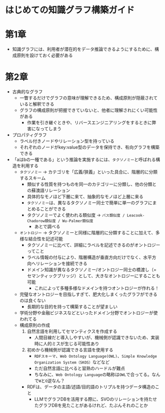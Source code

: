 # はじめての知識グラフ構築ガイド

# 第1章
* 知識グラフには、利用者が潜在的をデータ推論できるようにするために、構成原則を設けておく必要がある

# 第2章
* 古典的なグラフ
    * 一瞥するだけでグラフの意味が理解できるため、構成原則が隠蔽されていると解釈できる
    * グラフの構成原則が把握できていないと、他者に理解されにくい可能性がある
        * 作業を引き継ぐときや、リバースエンジニアリングをするときに弊害になってしまう
* プロパティグラフ
    * ラベル付きノードやリレーション型を持っている
    * それぞれのノードがkey:value型のデータを保持でき、有向グラフを構築できる
* 「aはbの一種である」という推論を実施するには、`タクソノミー`と呼ばれる構造を利用する
    * `タクソノミー` -> カテゴリを「広義/狭義」といった具合に、階層的に分類するスキーム
        * 類似する性質を持つものを同一のカテゴリーに分類し、他の分類との蘇澳語リレーション
        * 具体的なモノほど下層に来て、抽象的なモノほど上層に来る
        * `タクソノミー`は、異なるタクソノミー同士で簡単に単一のグラフにまとめることができる
        * タクソノミーでよく使われる類似度 -> `パス類似度 / Leacook-Chadorow類似度 / Wu-Palmer類似度`
          * あとで調べる
    * `オントロジー` -> タクソノミーと同様に階層的に分類することに加えて、多様な結合性を記述可能
        * タクソノミーに比べて、詳細にラベルを記述できるのがオントロジーってこと
        * ラベル情報の付与により、階層構造が垂直方向だけでなく、水平方向へリレーションを接続できる
        * ドメイン知識が異なるタクソノミー/オントロジー同士の橋渡し（=セマンティックブリッジ）として、大きなオントロジーにすることも可能
            * これによって多種多様なドメインを持つオントロジーが作れる！
    * 完璧なオントロジーを目指しすぎて、肥大化しまくったグラフができるのは良くない
        * 長期的な目的を持って構築することが望ましい
    * 学術分野や金融ビジネスなどといったドメイン分野でオントロジーが使われてる
    * 構成原則の作成
        1. 自然言語を利用してセマンティクスを作成する
            * 人間目線だと導入しやすいが、機械側が認識できないため、実装時に人的ミスが生じる可能性あり
        2. 初めから機械側が認識できる言語を使用する
            * `RDFスキーマ`、`Web Ontology Language(OWL)`、`Simple Knowledge Organization System（SKOS）`などなど
            * ただ自然言語に比べると習熟のハードルが難点
            * ちなみに、`Web Ontology Language`の略称は`OWL`で合ってる。なんで`W`と`O`逆なん？
        * RDFは、データの主語/述語/目的語のトリプルを持つデータ構造のこと
            * LLMでグラフDBを活用する際に、SVOのリレーションを持たせたグラフDBを見たことがあるけれど、たぶんそれのことか
